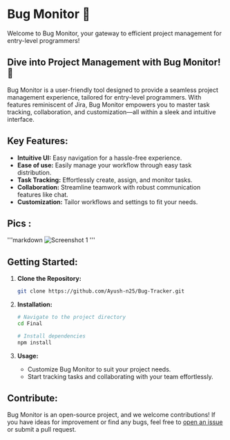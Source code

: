 # Bug Monitor 🐞

Welcome to Bug Monitor, your gateway to efficient project management for entry-level programmers!

## Dive into Project Management with Bug Monitor! 🚀

Bug Monitor is a user-friendly tool designed to provide a seamless project management experience, tailored for entry-level programmers. With features reminiscent of Jira, Bug Monitor empowers you to master task tracking, collaboration, and customization—all within a sleek and intuitive interface.

## Key Features:

- **Intuitive UI:** Easy navigation for a hassle-free experience.
- **Ease of use:** Easily manage your workflow through easy task distribution.
- **Task Tracking:** Effortlessly create, assign, and monitor tasks.
- **Collaboration:** Streamline teamwork with robust communication features like chat.
- **Customization:** Tailor workflows and settings to fit your needs.

## Pics :

'''markdown
![Screenshot 1](![image](https://github.com/Ayush-n25/Bug-Tracker/assets/97076920/4cd806d2-52f4-40a0-a58d-3d34e78d6940)
)
'''
## Getting Started:

1. **Clone the Repository:**
   ```bash
   git clone https://github.com/Ayush-n25/Bug-Tracker.git
   ```

2. **Installation:**
   ```bash
   # Navigate to the project directory
   cd Final

   # Install dependencies
   npm install
   ```

3. **Usage:**
   - Customize Bug Monitor to suit your project needs.
   - Start tracking tasks and collaborating with your team effortlessly.

## Contribute:

Bug Monitor is an open-source project, and we welcome contributions! If you have ideas for improvement or find any bugs, feel free to [open an issue](#) or submit a pull request.
